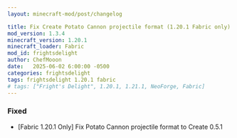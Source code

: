 ```yaml
---
layout: minecraft-mod/post/changelog

title: Fix Create Potato Cannon projectile format (1.20.1 Fabric only)
mod_version: 1.3.4
minecraft_version: 1.20.1
minecraft_loader: Fabric
mod_id: frightsdelight
author: ChefMooon
date:   2025-06-02 6:00:00 -0500
categories: frightsdelight
tags: frightsdelight 1.20.1 fabric
# tags: ["Fright's Delight", 1.20.1, 1.21.1, NeoForge, Fabric]
---
```


### Fixed
- [Fabric 1.20.1 Only] Fix Potato Cannon projectile format to Create 0.5.1
